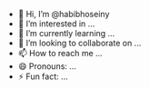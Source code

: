 - 👋 Hi, I’m @habibhoseiny
- 👀 I’m interested in ...
- 🌱 I’m currently learning ...
- 💞️ I’m looking to collaborate on ...
- 📫 How to reach me ...
- 😄 Pronouns: ...
- ⚡ Fun fact: ...

<!---
habibhoseiny/habibhoseiny is a ✨ special ✨ repository because its `README.md` (this file) appears on your GitHub profile.
You can click the Preview link to take a look at your changes.
--->
